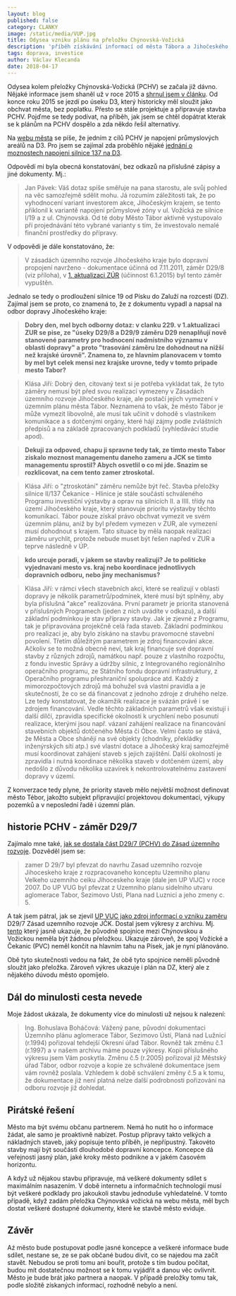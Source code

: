 ```yaml
---
layout: blog
published: false
category: CLANKY
image: /static/media/VUP.jpg
title: Odysea vzniku plánu na přeložku Chýnovská-Vožická
description: 'příběh získávání informací od města Tábora a Jihočeského kraje o tom, jak se dospělo k zámeru na stavbu přeložky Chýnovská-Vožická (D29/7 ZUR)'
tags: doprava, investice
author: Václav Klecanda
date: 2018-04-17
---
```



Odysea kolem přeložky Chýnovská-Vožická (PCHV) se začala již dávno.
Nějaké informace jsem shaněl už v roce 2015 a [shrnul jsem v článku](/clanky/2015/05/14/prelozka-chynovska-vozicka/).
Od konce roku 2015 se jezdí po úseku D3, který historicky měl sloužit jako obchvat města, bez poplatku.
Přesto se stále projektuje a připravuje stavba PCHV.
Pojďme se tedy podívat, na příběh, jak jsem se chtěl dopátrat kterak se k plánům na PCHV dospělo a zda někdo řešil alternativy.

Na [webu města](http://taborcz.eu/napojeni-prumyslove-zony-vozicka/ds-2073/archiv=0&p1=66503) se píše, že jedním z cílů PCHV je napojení průmyslových areálů na D3.
Pro jsem se zajímal zda proběhlo nějaké [jednání o moznostech napojeni silnice 137 na D3](https://www.infoprovsechny.cz/request/jednani_o_moznostech_napojeni_si#incoming-11795).

Odpovědí mi byla obecná konstatování, bez odkazů na příslušné zápisy a jiné dokumenty.
Mj.:
> Jan Pávek: Váš dotaz spíše směřuje na pana starostu, ale svůj pohled na věc
samozřejmě sdělit mohu. Já rozumím záležitosti tak, že po vyhodnocení
variant investorem akce, Jihočeským krajem, se tento přiklonil k variantě
napojení průmyslové zóny v ul. Vožická ze silnice I/19 a z ul. Chýnovská.
Od té doby Město Tábor aktivně vystupovalo při projednávání této vybrané
varianty s tím, že investovalo nemalé finanční prostředky do přípravy.

V odpovědi je dále konstatováno, že:

> V zásadách územního rozvoje Jihočeského kraje bylo dopravní propojení
navrženo - dokumentace účinná od 7.11.2011, záměr D29/8 (viz příloha), v
[1. aktualizaci ZÚR](http://geoportal.kraj-jihocesky.gov.cz/gs/1-aktualizace-zur/) (účinnost 6.1.2015) byl tento záměr vypuštěn.

Jednalo se tedy o prodloužení silnice 19 od Písku do Zaluží na rozcestí (DZ).
Zajímal jsem se proto, co znamená to, že z dokumentu vypadl a napsal na odbor dopravy Jihočeského kraje:

> __Dobry den,
mel bych odborny dotaz: v clanku 229. v 1.aktualizaci ZUR se pise, ze "úseky D29/8 a D29/9 záměru D29 nenaplňují nově stanovené parametry pro hodnocení nadmístního významu v oblasti dopravy" a proto
"trasování záměru lze dohodnout na nižší než krajské úrovně".
Znamena to, ze hlavnim planovacem v tomto by mel byt celek mensi nez
krajske urovne, tedy v tomto pripade mesto Tabor?__

> Klása Jiří: Dobrý den,
citovaný text si je potřeba vykládat tak, že tyto záměry nemusí být před svou realizací vymezeny v Zásadách územního rozvoje Jihočeského kraje, ale postačí jejich vymezení v územním plánu města Tábor. Neznamená to však, že město Tábor je může vymezit libovolně, ale musí tak učinit v dohodě s vlastníkem komunikace a s dotčenými orgány, které hájí zájmy podle zvláštních předpisů a na základě zpracovaných podkladů (vyhledávácí studie apod).

> __Dekuji za odpoved,
chapu ji spravne tedy tak, ze timto mesto Tabor ziskalo moznost
managementu daneho zameru a JCK se timto managementu sprostil?
Abych osvetlil o co mi jde. Snazim se rozklicovat, na cem tento zamer
ztroskotal.__

> Klása Jiří: o "ztroskotání" záměru nemůže být řeč.  Stavba přeložky silnice II/137 Čekanice - Hlinice je stále součástí schváleného Programu investiční výstavby a oprav na silnicích II. a IIII. třídy na území Jihočeského kraje, který stanovuje prioritu výstavby těchto komunikací.  Tábor pouze získal právo obchvat vymezit ve svém územním plánu, aniž by byl předem vymezen v ZUR, ale vymezení musí dohodnout s krajem.  Tato situace by měla naopak realizaci záměru urychlit, protože nebude muset být řešen napřed v ZUR a teprve následně v ÚP.

> __kdo urcuje poradi, v jakem se stavby
realizuji? Je to politicke vyjednavani mesto vs. kraj nebo koordinace
jednotlivych dopravnich odboru, nebo jiny mechanismus?__

> Klása Jiří: v rámci všech stavebních akcí, které se realizují v oblasti dopravy je několik parametrů/podmínek, které musí být splněny, aby byla příslušná "akce" realizována. První parametr je priorita stanovená v příslušných Programech (jeden z nich uvádíte v odkazu), a další základní podmínkou je stav přípravy stavby. Jak je zjevné z Programu, tak je připravována projekčně celá řada staveb. Základní podmínkou pro realizaci je, aby bylo získáno na stavbu pravomocné stavební povolení.  Třetím důležitým parametrem je zdroj financování akce.  Ačkoliv se to možná obecně neví, tak kraj financuje své dopravní stavby z různých zdrojů, namátkou např. pouze z vlastního rozpočtu, z fondu investic Správy a údržby silnic, z Integrovaného regionálního operačního programu, ze Státního fondu dopravní infrastruktury, z Operačního programu přeshraniční spolupráce atd. Každý z mimorozpočtových zdrojů má bohužel svá vlastní pravidla a je skutečností, že co se dá financovat z jednoho zdroje z druhého nelze.  Lze tedy konstatovat, že okamžik realizace je svázán právě i se zdrojem financování. Vedle těchto základních parametrů však existují i další dílčí, zpravidla specifické okolnosti k urychlení nebo posunutí realizace, kterými jsou např. vázaní zahájení realizace na financování stavebních objektů dotčeného Města či Obce. Velmi často se stává, že Města a Obce shánějí na své objekty (chodníky, překládky inženýrských sítí atp.) své vlastní dotace a Jihočeský kraj samozřejmě musí koordinovat zahájení staveb s jejich zajištění. Další okolností je zpravidla i nutná koordinace několika staveb v dotčeném území, aby nedošlo z důvodu několika uzavírek k nekontrolovatelnému zastavení dopravy v území.

Z konverzace tedy plyne, že priority staveb mělo největší možnost definovat město Tébor,
jakožto subjekt připravující projektovou dokumentaci, výkupy pozemků a
v neposlední řadě i územní plán.

## historie PCHV - záměr D29/7

Zajímalo mne také, [jak se dostala část D29/7 (PCHV) do Zásad územního rozvoje](https://www.infoprovsechny.cz/request/rozhodnuti_o_casti_d297_zasad_uz#incoming-11824).
Dozvěděl jsem se:
> zamer D 29/7 byl pfevzat do navrhu Zasad uzemniho rozvoje Jihoceskeho kraje z rozpracovaneho konceptu Uzemniho planu
Velkeho uzemniho ceiku Jihoceskeho kraje (dale jen UP VIJC) v roce 2007. Do UP VUG byl pfevzat z Uzemniho planu
sidelniho utvaru aglomerace Tabor, Sezimovo Usti, Plana nad Luznici a jeho zmeny c. 5.

A tak jsem pátral, jak se zjevil [UP VUC jako zdroj informací o vzniku zaměru](https://www.infoprovsechny.cz/request/dokumentu_up_vuc_jako_zdroj_info#incoming-11968) D29/7 Zásad uzemního rozvoje JČK.
Dostal jsem výkresy z archivu. Mj. [tento](https://www.infoprovsechny.cz/request/7289/response/11968/attach/4/UP%20aglomerace%20zmena%201a.pdf) který jasně ukazuje, že původně spojnice mezi Chýnovskou a Vožickou neměla být žádnou přeložkou.
Ukazuje zároveň, že spoj Vožické a Čekanic (PVC) neměl končit na hlavním tahu na Písek, jak je nyní plánováno.

Obě tyto skutečnosti vedou na fakt, že obě tyto spojnice neměli původně sloužit jako přeložka.
Zároveň výkres ukazuje i plán na DZ, který ale z nějakého dúvodu město opomíjelo.

## Dál do minulosti cesta nevede

Moje žádost ukázala, že dokumenty více do minulosti už nejsou k nalezení:

> Ing. Bohuslava Boháčová: Vážený pane,
původní dokumentaci Územního plánu aglomerace Tábor, Sezimovo Ústí, Planá nad Lužnicí (r.1994) pořizoval tehdejší Okresní úřad Tábor. Rovněž tak změnu č.1 (r.1997) a v našem archivu máme pouze výkresy. Kopii příslušného výkresu jsem Vám poskytla.
Změnu č.5 (r.2005) pořizoval již Městský úřad Tábor, odbor rozvoje a kopie ze schválené dokumentace jsem vám rovněž poslala. Vzhledem k době schválení změny č.5 a k tomu, že dokumentace již není platná nelze další podrobnosti pořizování na odboru rozvoje již dohledat.

## Pirátské řešení

Město ma být svému občanu partnerem.
Nemá ho nutit ho o informace žádat, ale samo je proaktivně nabízet.
Postup přípravy takto velkých a nákladných staveb, jaký popisuje tento příběh, je nepřípustný.
Takovéto stavby mají být součástí dlouhodobé dopravní koncepce.
Koncepce dá veřejnosti jasný plán, jaké kroky město podnikne a v jakém časovém horizontu.

A když už nějakou stavbu připravuje, má veškeré dokumenty sdílet s maximálním nasazením.
V době internetu a informačních technologií musí být veškeré podklady pro jakoukoli stavbu jednoduše vyhledatelné.
V tomto případě, když zadám přeložka Chýnovská vožická na webu města,
měl bych dostat veškeré dostupné dokumenty, které ke stavbě město eviduje.

## Závěr

Aź město bude postupovat podle jasné koncepce a veškeré informace bude sdílet,
nestane se, ze se pak občané budou divit, co se najedou ma začít stavět.
Nebudou se proti tomu ani bouřit, protože s tím budou počítat, budou mít dostatečnou možnost se k tomu vyjádřit a danou věc ovlivnit.
Město je bude brát jako partnera a naopak.
V případě preložky tomu tak, podle složitě získaných informací, rozhodně nebylo a není.
